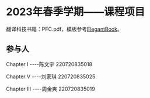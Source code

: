 
# 2023年春季学期——课程项目

翻译科技书籍：PFC.pdf，模板参考[ElegantBook](https://github.com/ElegantLaTeX/ElegantBook)。

## 参与人
Chapter I  ----陈文宇 220720835018

Chapter Ⅴ  ----刘家琪 220720835025

Chapter Ⅲ  ----周金爽 220720835019
